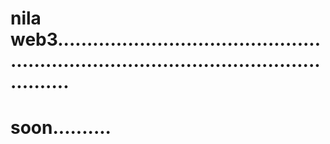 # nila web3............................................................................................................
# soon..........
